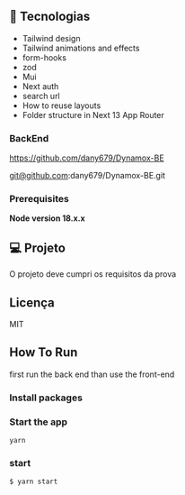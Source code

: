 ## 🚀 Tecnologias

- Tailwind design
- Tailwind animations and effects
- form-hooks
- zod
- Mui
- Next auth
- search url
- How to reuse layouts
- Folder structure in Next 13 App Router

### BackEnd

https://github.com/dany679/Dynamox-BE

git@github.com:dany679/Dynamox-BE.git

### Prerequisites

**Node version 18.x.x**

## 💻 Projeto

O projeto deve cumpri os requisitos da prova

## Licença

MIT

## How To Run

first run the back end than use the front-end

### Install packages

### Start the app

```shell
yarn
```

### start

```shell
$ yarn start

```
